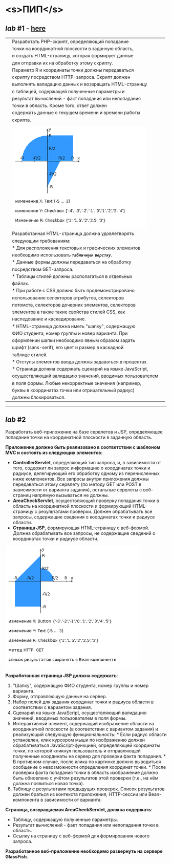 # \<s>ПИП\</s>

## _lab_ #1 - [here](http://p-n-p.herokuapp.com/l1/)
<table>
<tr><td></td><td>Разработать PHP-скрипт, определяющий попадание</td><td></td></tr>
<tr><td></td><td>точки на координатной плоскости в заданную область,</td><td></td></tr>
<tr><td></td><td>и создать HTML-страницу, которая формирует данные</td><td></td></tr>
<tr><td></td><td>для отправки их на обработку этому скрипту.</td><td></td></tr>
<tr><td></td><td>Параметр R и координаты точки должны передаваться</td><td></td></tr>
<tr><td></td><td>скрипту посредством HTTP-запроса. Скрипт должен</td><td></td></tr>
<tr><td></td><td>выполнять валидацию данных и возвращать HTML-страницу</td><td></td></tr>
<tr><td></td><td>с таблицей, содержащей полученные параметры и</td><td></td></tr>
<tr><td></td><td>результат вычислений - факт попадания или непопадания</td><td></td></tr>
<tr><td></td><td>точки в область. Кроме того, ответ должен</td><td></td></tr>
<tr><td></td><td>содержать данные о текущем времени и времени работы</td><td></td></tr>
<tr><td></td><td>скрипта.</td><td></td></tr>
<tr><td></td><td></td><td></td></tr>
<tr><td></td><td><img alt="lab1 areas.png" src="l1/static/images/areas.png"></td><td></td></tr>
<tr><td></td><td>Разработанная HTML-страница должна удовлетворять</td><td></td></tr>
<tr><td></td><td>следующим требованиям:</td><td></td></tr>
<tr><td></td><td>* Для расположения текстовых и графических элементов</td><td></td></tr>
<tr><td></td><td>необходимо использовать <strong><i><code>табличную верстку</code></i></strong>.</td><td></td></tr>
<tr><td></td><td>* Данные формы должны передаваться на обработку</td><td></td></tr> 
<tr><td></td><td>посредством GET-запроса.</td><td></td></tr>
<tr><td></td><td>* Таблицы стилей должны располагаться в отдельных</td><td></td></tr>
<tr><td></td><td>файлах.</td><td></td></tr>
<tr><td></td><td>* При работе с CSS должно быть продемонстрировано</td><td></td></tr>
<tr><td></td><td>использование селекторов атрибутов, селекторов</td><td></td></tr>
<tr><td></td><td>потомств, селекторов дочерних элементов, селекторов</td><td></td></tr>
<tr><td></td><td>элементов а также такие свойства стилей CSS, как</td><td></td></tr>
<tr><td></td><td>наследование и каскадирование.</td><td></td></tr>
<tr><td></td><td>* HTML-страница должна иметь "шапку", содержащую</td><td></td></tr>
<tr><td></td><td>ФИО студента, номер группы и новер варианта. При</td><td></td></tr>
<tr><td></td><td>оформлении шапки необходимо явным образом задать</td><td></td></tr>
<tr><td></td><td>шрифт (sans-serif), его цвет и размер в каскадной</td><td></td></tr>
<tr><td></td><td>таблице стилей.</td><td></td></tr>
<tr><td></td><td>* Отступы элементов ввода должны задаваться в процентах.</td><td></td></tr>
<tr><td></td><td>* Страница должна содержать сценарий на языке JavaScript,</td><td></td></tr>
<tr><td></td><td>осуществляющий валидацию значений, вводимых пользователем</td><td></td></tr>
<tr><td></td><td>в поля формы. Любые некорректные значения (например,</td><td></td></tr>
<tr><td></td><td>буквы в координатах точки или отрицательный радиус)</td><td></td></tr>
<tr><td></td><td>должны блокироваться.</td><td></td></tr>
</table>

---

## _lab_ #2
Разработать веб-приложение на базе сервлетов и JSP, определяющее попадание точки на координатной плоскости в заданную область.

**Приложение должно быть реализовано в соответствии с шаблоном MVC и состоять из следующих элементов**:
  * **ControllerServlet**, определяющий тип запроса, и, в зависимости от того, содержит ли запрос информацию о координатах точки и радиусе, делегирующий его обработку одному из перечисленных ниже компонентов. Все запросы внутри приложения должны передаваться этому сервлету (по методу GET или POST в зависимости от варианта задания), остальные сервлеты с веб-страниц напрямую вызываться не должны.
  * **AreaCheckServlet**, осуществляющий проверку попадания точки в область на координатной плоскости и формирующий HTML-страницу с результатами проверки. Должен обрабатывать все запросы, содержащие сведения о координатах точки и радиусе области.
  * **Страница JSP**, формирующая HTML-страницу с веб-формой. Должна обрабатывать все запросы, не содержащие сведений о координатах точки и радиусе области.
  
![lab2 areas.png](l2/web/img/areas.png)

**Разработанная страница JSP должна содержать**:
  1) "Шапку", содержащую ФИО студента, номер группы и номер варианта.
  2) Форму, отправляющую данные на сервер.
  3) Набор полей для задания координат точки и радиуса области в соответствии с вариантом задания.
  4) Сценарий на языке JavaScript, осуществляющий валидацию значений, вводимых пользователем в поля формы.
  5) Интерактивный элемент, содержащий изображение области на координатной плоскости (в соответствии с вариантом задания) и реализующий следующую функциональность:
    * Если радиус области установлен, клик курсором мыши по изображению должен обрабатываться JavaScript-функцией, определяющей координаты точки, по которой кликнул пользователь и отправляющей полученные координаты на сервер для проверки факта попадания.
    * В противном случае, после клика по картинке должно выводиться сообщение о невозможности определения координат точки.
    * После проверки факта попадания точки в область изображение должно быть обновлено с учётом результатов этой проверки (т.е., на нём должна появиться новая точка).
  6) Таблицу с результатами предыдущих проверок. Список результатов должен браться из контекста приложения, HTTP-сессии или Bean-компонента в зависимости от варианта.

**Страница, возвращаемая AreaCheckServlet, должна содержать**:
  * Таблицу, содержащую полученные параметры.
  * Результат вычислений - факт попадания или непопадания точки в область.
  * Ссылку на страницу с веб-формой для формирования нового запроса.
  
**Разработанное веб-приложение необходимо развернуть на сервере GlassFish**.
